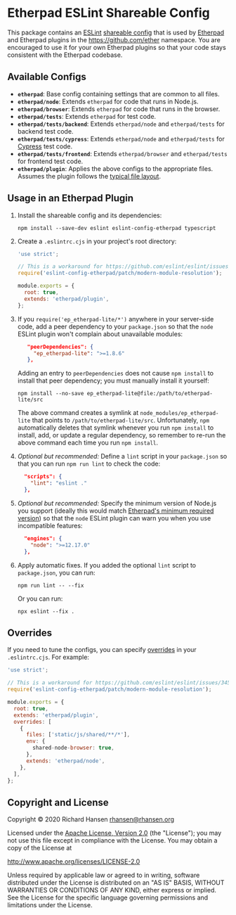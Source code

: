 # Etherpad ESLint Shareable Config

This package contains an [ESLint](https://eslint.org/) [shareable
config](https://eslint.org/docs/developer-guide/shareable-configs) that is used
by [Etherpad](https://etherpad.org/) and Etherpad plugins in the
https://github.com/ether namespace. You are encouraged to use it for your own
Etherpad plugins so that your code stays consistent with the Etherpad codebase.

## Available Configs

* **`etherpad`**: Base config containing settings that are common to all files.
* **`etherpad/node`**: Extends `etherpad` for code that runs in Node.js.
* **`etherpad/browser`**: Extends `etherpad` for code that runs in the browser.
* **`etherpad/tests`**: Extends `etherpad` for test code.
* **`etherpad/tests/backend`**: Extends `etherpad/node` and `etherpad/tests` for
  backend test code.
* **`etherpad/tests/cypress`**: Extends `etherpad/node` and `etherpad/tests` for
  [Cypress](https://www.cypress.io/) test code.
* **`etherpad/tests/frontend`**: Extends `etherpad/browser` and `etherpad/tests`
  for frontend test code.
* **`etherpad/plugin`**: Applies the above configs to the appropriate files.
  Assumes the plugin follows the [typical file
  layout](https://etherpad.org/doc/latest/#index_folder_structure).

## Usage in an Etherpad Plugin

1.  Install the shareable config and its dependencies:

    ```shell
    npm install --save-dev eslint eslint-config-etherpad typescript
    ```

2.  Create a `.eslintrc.cjs` in your project's root directory:

    ```javascript
    'use strict';

    // This is a workaround for https://github.com/eslint/eslint/issues/3458
    require('eslint-config-etherpad/patch/modern-module-resolution');

    module.exports = {
      root: true,
      extends: 'etherpad/plugin',
    };
    ```

3. If you `require('ep_etherpad-lite/*')` anywhere in your server-side code, add
   a peer dependency to your `package.json` so that the `node` ESLint plugin
   won't complain about unavailable modules:

   ```json
      "peerDependencies": {
        "ep_etherpad-lite": ">=1.8.6"
      },
   ```

   Adding an entry to `peerDependencies` does not cause `npm install` to install
   that peer dependency; you must manually install it yourself:

   ```shell
   npm install --no-save ep_etherpad-lite@file:/path/to/etherpad-lite/src
   ```

   The above command creates a symlink at `node_modules/ep_etherpad-lite` that
   points to `/path/to/etherpad-lite/src`. Unfortunately, `npm` automatically
   deletes that symlink whenever you run `npm install` to install, add, or
   update a regular dependency, so remember to re-run the above command each
   time you run `npm install`.

4. *Optional but recommended:* Define a `lint` script in your `package.json` so
   that you can run `npm run lint` to check the code:

    ```json
      "scripts": {
        "lint": "eslint ."
      },
    ```

5. *Optional but recommended:* Specify the minimum version of Node.js you
    support (ideally this would match [Etherpad's minimum required
    version](https://github.com/ether/etherpad-lite#requirements)) so that the
    `node` ESLint plugin can warn you when you use incompatible features:

    ```json
      "engines": {
        "node": ">=12.17.0"
      },
    ```

6. Apply automatic fixes. If you added the optional `lint` script to
   `package.json`, you can run:

   ```shell
   npm run lint -- --fix
   ```

   Or you can run:

   ```shell
   npx eslint --fix .
   ```

## Overrides

If you need to tune the configs, you can specify
[overrides](https://eslint.org/docs/user-guide/configuring#configuration-based-on-glob-patterns)
in your `.eslintrc.cjs`. For example:

```javascript
'use strict';

// This is a workaround for https://github.com/eslint/eslint/issues/3458
require('eslint-config-etherpad/patch/modern-module-resolution');

module.exports = {
  root: true,
  extends: 'etherpad/plugin',
  overrides: [
    {
      files: ['static/js/shared/**/*'],
      env: {
        shared-node-browser: true,
      },
      extends: 'etherpad/node',
    },
  ],
};
```

## Copyright and License

Copyright © 2020 Richard Hansen <rhansen@rhansen.org>

Licensed under the [Apache License, Version 2.0](LICENSE) (the "License"); you
may not use this file except in compliance with the License. You may obtain a
copy of the License at

http://www.apache.org/licenses/LICENSE-2.0

Unless required by applicable law or agreed to in writing, software distributed
under the License is distributed on an "AS IS" BASIS, WITHOUT WARRANTIES OR
CONDITIONS OF ANY KIND, either express or implied. See the License for the
specific language governing permissions and limitations under the License.
